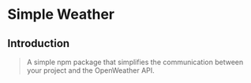 # Simple Weather

## Introduction

> A simple npm package that simplifies the communication between your project and the OpenWeather API. 
